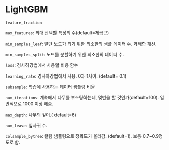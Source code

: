 # LightGBM



`feature_fraction`



`max_features`: 최대 선택할 특성의 수(default=제곱근)

`min_samples_leaf`: 말단 노드가 되기 위한 최소한의 샘플 데이터 수. 과적합 개선.

`min_samples_split`: 노드를 분할하기 위한 최소한의 데이터 수. 



`loss`: 경사하강법에서 사용할 비용 함수

`learning_rate`: 경사하강법에서 사용. 0과 1사이. (default= 0.1)

`subsample`: 학습에 사용하는 데이터 샘플링 비율



`num_iterations`: 계속해서 나무를 부스팅하는데, 몇번을 할 것인가(default=100). 일반적으로 1000 이상 해줌.

`max_depth`: 나무의 깊이.( default=6)

`num_leave`: 잎사귀 수. 

`colsample_bytree`: 컬럼 샘플링으로 정확도가 올라감. (default=1). 보통 0.7~0.9정도로 함.



